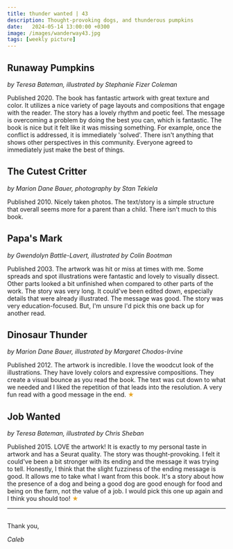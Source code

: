 ```yaml
---
title: thunder wanted | 43
description: Thought-provoking dogs, and thunderous pumpkins
date:   2024-05-14 13:00:00 +0300
image: /images/wanderway43.jpg
tags: [weekly picture]
---
```


## Runaway Pumpkins

*by Teresa Bateman, illustrated by Stephanie Fizer Coleman*

Published 2020. The book has fantastic artwork with great texture and color. It utilizes a nice variety of page layouts and compositions that engage with the reader. The story has a lovely rhythm and poetic feel. The message is overcoming a problem by doing the best you can, which is fantastic. The book is nice but it felt like it was missing something. For example, once the conflict is addressed, it is immediately 'solved'. There isn't anything that shows other perspectives in this community. Everyone agreed to immediately just make the best of things. 

## The Cutest Critter

*by Marion Dane Bauer, photography by Stan Tekiela*

Published 2010. Nicely taken photos. The text/story is a simple structure that overall seems more for a parent than a child. There isn't much to this book. 

## Papa's Mark

*by Gwendolyn Battle-Lavert, illustrated by Colin Bootman*

Published 2003. The artwork was hit or miss at times with me. Some spreads and spot illustrations were fantastic and lovely to visually dissect. Other parts looked a bit unfinished when compared to other parts of the work. The story was very long. It could've been edited down, especially details that were already illustrated. The message was good. The story was very education-focused. But, I'm unsure I'd pick this one back up for another read. 

## Dinosaur Thunder 

*by Marion Dane Bauer, illustrated by Margaret Chodos-Irvine*

Published 2012. The artwork is incredible. I love the woodcut look of the illustrations. They have lovely colors and expressive compositions. They create a visual bounce as you read the book. The text was cut down to what we needed and I liked the repetition of that leads into the resolution. A very fun read with a good message in the end. <h style="color:#E7A526;">★</h>

## Job Wanted 

*by Teresa Bateman, illustrated by Chris Sheban*

Published 2015. LOVE the artwork! It is exactly to my personal taste in artwork and has a Seurat quality. The story was thought-provoking. I felt it could've been a bit stronger with its ending and the message it was trying to tell. Honestly, I think that the slight fuzziness of the ending message is good. It allows me to take what I want from this book. It's a story about how the presence of a dog and being a good dog are good enough for food and being on the farm, not the value of a job. I would pick this one up again and I think you should too! <h style="color:#E7A526;">★</h>

***

<br>
Thank you,

*Caleb*